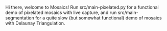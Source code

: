 Hi there, welcome to Mosaics! Run src/main-pixelated.py for a functional demo of pixelated mosaics with live capture, and run src/main-segmentation for a quite slow (but somewhat functional) demo of mosaics with Delaunay Triangulation.